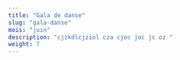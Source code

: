 ```yaml
---
title: "Gala de danse"
slug: "gala-danse"
mois: "juin"
description: "cjzkdlcjziol cza cjoc joc jc oz "
weight: 7
---
```

